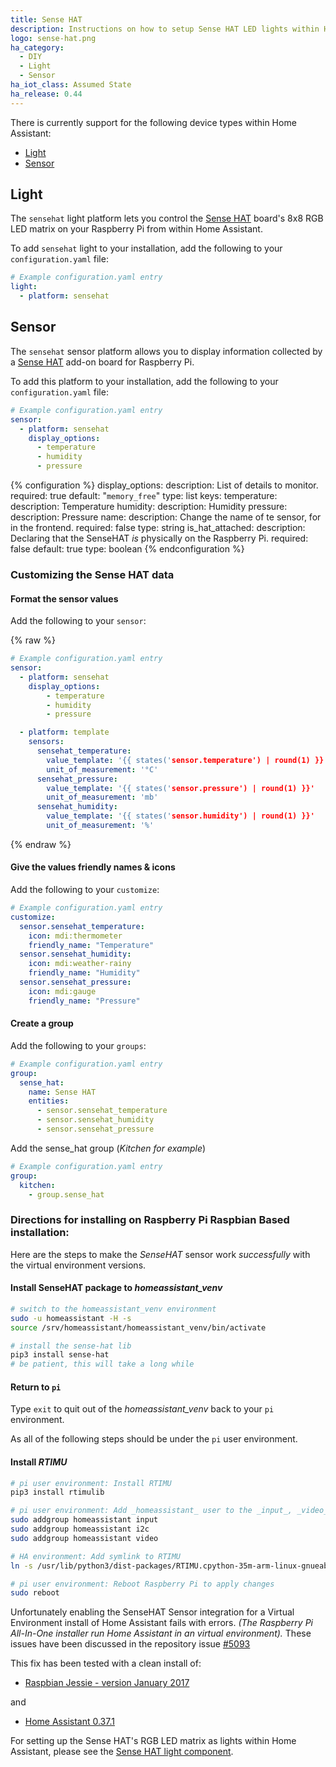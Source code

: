 ```yaml
---
title: Sense HAT
description: Instructions on how to setup Sense HAT LED lights within Home Assistant.
logo: sense-hat.png
ha_category:
  - DIY
  - Light
  - Sensor
ha_iot_class: Assumed State
ha_release: 0.44
---
```


There is currently support for the following device types within Home Assistant:

- [Light](#light)
- [Sensor](#sensor)

## Light

The `sensehat` light platform lets you control the [Sense HAT](https://www.raspberrypi.org/products/sense-hat/) board's 8x8 RGB LED matrix on your Raspberry Pi from within Home Assistant.

To add `sensehat` light to your installation, add the following to your `configuration.yaml` file:

```yaml
# Example configuration.yaml entry
light:
  - platform: sensehat
```

## Sensor

The `sensehat` sensor platform allows you to display information collected by a [Sense HAT](https://www.raspberrypi.org/products/sense-hat/) add-on board for Raspberry Pi.

To add this platform to your installation, add the following to your `configuration.yaml` file:

```yaml
# Example configuration.yaml entry
sensor:
  - platform: sensehat
    display_options:
      - temperature
      - humidity
      - pressure
```

{% configuration %}
display_options:
  description: List of details to monitor.
  required: true
  default: "`memory_free`"
  type: list
  keys:
    temperature:
      description: Temperature
    humidity:
      description: Humidity
    pressure:
      description: Pressure
name:
  description: Change the name of te sensor, for in the frontend.
  required: false
  type: string
is_hat_attached:
  description: Declaring that the SenseHAT _is_ physically on the Raspberry Pi.
  required: false
  default: true
  type: boolean
{% endconfiguration %}

### Customizing the Sense HAT data

#### Format the sensor values

Add the following to your `sensor`:

{% raw %}

```yaml
# Example configuration.yaml entry
sensor:
  - platform: sensehat
    display_options:
        - temperature
        - humidity
        - pressure

  - platform: template
    sensors:
      sensehat_temperature:
        value_template: '{{ states('sensor.temperature') | round(1) }}'
        unit_of_measurement: '°C'
      sensehat_pressure:
        value_template: '{{ states('sensor.pressure') | round(1) }}'
        unit_of_measurement: 'mb'
      sensehat_humidity:
        value_template: '{{ states('sensor.humidity') | round(1) }}'
        unit_of_measurement: '%'
```

{% endraw %}

#### Give the values friendly names & icons

Add the following to your `customize`:

```yaml
# Example configuration.yaml entry
customize:
  sensor.sensehat_temperature:
    icon: mdi:thermometer
    friendly_name: "Temperature"
  sensor.sensehat_humidity:
    icon: mdi:weather-rainy
    friendly_name: "Humidity"
  sensor.sensehat_pressure:
    icon: mdi:gauge
    friendly_name: "Pressure"
```

#### Create a group

Add the following to your `groups`:

```yaml
# Example configuration.yaml entry
group:
  sense_hat:
    name: Sense HAT
    entities:
      - sensor.sensehat_temperature
      - sensor.sensehat_humidity
      - sensor.sensehat_pressure
```

Add the sense_hat group (_Kitchen for example_)

```yaml
# Example configuration.yaml entry
group:
  kitchen:
    - group.sense_hat
```

### Directions for installing on Raspberry Pi Raspbian Based installation:

Here are the steps to make the _SenseHAT_ sensor work _successfully_ with the virtual environment versions.

#### Install SenseHAT package to _homeassistant_venv_

```bash
# switch to the homeassistant_venv environment
sudo -u homeassistant -H -s
source /srv/homeassistant/homeassistant_venv/bin/activate

# install the sense-hat lib
pip3 install sense-hat
# be patient, this will take a long while
```

#### Return to `pi`

Type `exit` to quit out of the _homeassistant_venv_ back to your `pi` environment.

As all of the following steps should be under the `pi` user environment.

#### Install _RTIMU_

```bash
# pi user environment: Install RTIMU
pip3 install rtimulib

# pi user environment: Add _homeassistant_ user to the _input_, _video_ and the _i2c_ groups
sudo addgroup homeassistant input
sudo addgroup homeassistant i2c
sudo addgroup homeassistant video

# HA environment: Add symlink to RTIMU
ln -s /usr/lib/python3/dist-packages/RTIMU.cpython-35m-arm-linux-gnueabihf.so /srv/homeassistant/lib/python3.5/site-packages/

# pi user environment: Reboot Raspberry Pi to apply changes
sudo reboot
```

Unfortunately enabling the SenseHAT Sensor integration for a Virtual Environment install of Home Assistant fails with errors.
_(The Raspberry Pi All-In-One installer run Home Assistant in an virtual environment)._
These issues have been discussed in the repository issue [#5093](https://github.com/home-assistant/home-assistant/issues/5093)

This fix has been tested with a clean install of:

* [Raspbian Jessie - version January 2017](https://downloads.raspberrypi.org/raspbian/images/raspbian-2017-01-10/)

and

* [Home Assistant 0.37.1](/getting-started/installation-raspberry-pi-all-in-one/)

For setting up the Sense HAT's RGB LED matrix as lights within Home Assistant, please see the [Sense HAT light component](#light).
